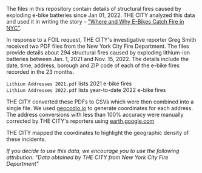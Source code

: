 
The files in this repository contain details of structural fires caused by exploding e-bike batteries since Jan 01, 2022. 
THE CITY analyzed this data and used it in writing the story – <a href="https://www.thecity.nyc/2022/11/21/23468257/ebikes-fires-lithium-ion-batteries-delivery-workers">"Where and Why E-Bikes Catch Fire in NYC"</a>. 

In response to a FOIL request, THE CITY's investigative reporter Greg Smith received two PDF files from the New York City Fire Department. The files provide details about 294 structural fires caused by exploding lithium-ion batteries between Jan. 1, 2021 and Nov. 15, 2022. The details include the date, time, address, borough and ZIP code of each of the e-bike fires recorded in the 23 months.

<code>Lithium Addresses 2021.pdf</code> lists 2021 e-bike fires <br>
<code>Lithium Addresses 2022.pdf</code> lists year-to-date 2022 e-bike fires

THE CITY converted these PDFs to CSVs which were then combined into a single file. We used [geocodio.io](https://www.geocod.io/) to generate coordinates for each address. The address conversions with less than 100% accuracy were manually corrected by THE CITY's reporters using <a href= "https://earth.google.com/web/search/Corona,+Queens,+NY/@40.74087105,-73.85709825,10.93805365a,3981.55465771d,35y,323.92901598h,45t,0r/data=Cn0aUxJNCiUweDg5YzI1ZmNjMzYyNjk0MDE6MHg1NGRkNmFiZTdhNjdiMTUwGZU9rrJbX0RAIbOsoA5Qd1LAKhJDb3JvbmEsIFF1ZWVucywgTlkYAiABIiYKJAn3KufJqXNEQBHRelz7Nt4pQBk4yFSeuwRjQCFdp-2JuO1gwA">earth.google.com</a> 

THE CITY mapped the coordinates to highlight the geographic density of these incidents.

_If you decide to use this data, we encourage you to use the following attribution: “Data obtained by THE CITY from New York City Fire Department"_

